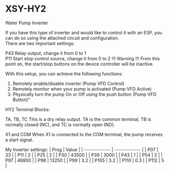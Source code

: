 # XSY-HY2
Water Pump Inverter

If you have this type of inverter and would like to control it with an ESP, you can do so using the attached circuit and configuration. <br/>
There are two important settings: <br/>

P43 Relay output, change it from 0 to 1 <br/>
P11 Start stop control source, change it from 0 to 2 !!! Warning !!! From this point on, the start/stop buttons on the device controller will be inactive. <br/>



With this setup, you can achieve the following functions: <br/>

1. Remotely enable/disable inverter (Pump VFD Control)
2. Remotely monitor when your pump is activated (Pump VFD Active)
3. Physically turn the pump On or Off using the push button (Pump VFD Button)"



HY2 Terminal Blocks:

TA, TB, TC
This is a dry relay output. TA is the common terminal, TB is normally closed (NC), and TC is normally open (NO).

X1 and COM
When X1 is connected to the COM terminal, the pump receives a start signal.


My Inverter settings:
| Prog  | Value |
| ------------- | ------------- |
| P07  | 33  |
| P11  | 2  |
| P25  | 2  |
| P30  | 43500  |
| P39  | 3000  |
| P43  | 1  |
| P54  | 2  |
| P97  | 46800  |
| P98  | 13250  |
| P99  | 3.2  |
| P105  | 3.2  |
| P110  | 0.3  |
| P112  | 5  |
